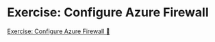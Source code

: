 # Exercise: Configure Azure Firewall

[Exercise: Configure Azure Firewall 🔗](https://www.coursera.org/learn/cybersecurity-solutions-and-microsoft-defender/supplement/S4f3B/exercise-configure-azure-firewall)
